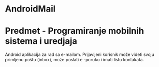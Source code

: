 # AndroidMail
# Predmet - Programiranje mobilnih sistema i uredjaja

Android aplikacija za rad sa e-mailom. Prijavljeni korisnik može videti svoju primljenu poštu (inbox), može
poslati e -poruku i imati listu kontakata.
